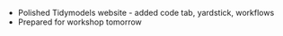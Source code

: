 * Polished Tidymodels website - added code tab, yardstick, workflows 
* Prepared for workshop tomorrow
